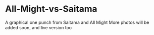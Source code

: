 # All-Might-vs-Saitama
A graphical one punch from Saitama and All Might
More photos will be added soon, and live version too
